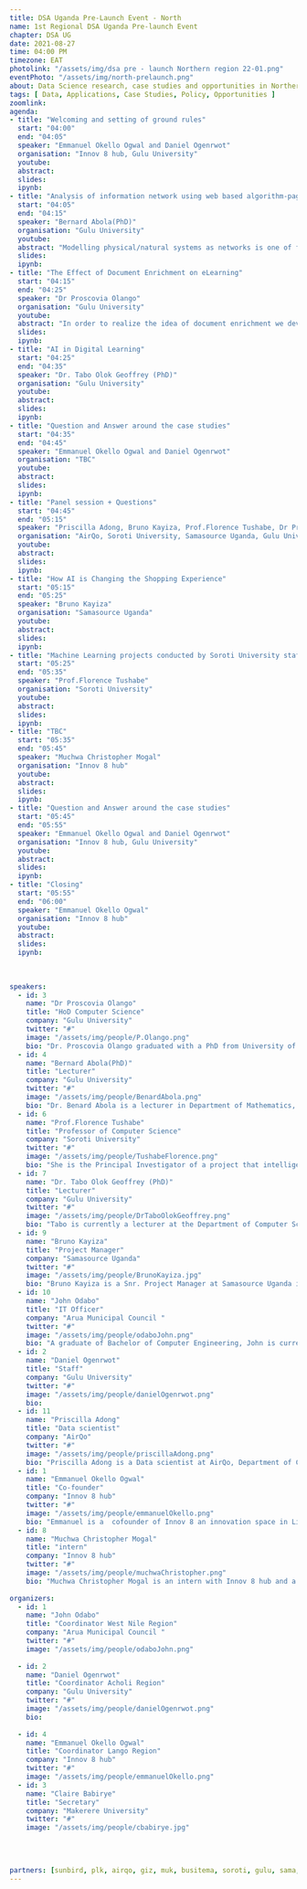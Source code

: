 ```yaml
---
title: DSA Uganda Pre-Launch Event - North
name: 1st Regional DSA Uganda Pre-launch Event
chapter: DSA UG
date: 2021-08-27
time: 04:00 PM
timezone: EAT
photolink: "/assets/img/dsa pre - launch Northern region 22-01.png"
eventPhoto: "/assets/img/north-prelaunch.png"
about: Data Science research, case studies and opportunities in Northern Uganda 🇺🇬
tags: [ Data, Applications, Case Studies, Policy, Opportunities ]
zoomlink:
agenda: 
- title: "Welcoming and setting of ground rules"
  start: "04:00"
  end: "04:05"
  speaker: "Emmanuel Okello Ogwal and Daniel Ogenrwot" 
  organisation: "Innov 8 hub, Gulu University"
  youtube:
  abstract:
  slides:
  ipynb:
- title: "Analysis of information network using web based algorithm-page rank."
  start: "04:05"
  end: "04:15"
  speaker: "Bernard Abola(PhD)"
  organisation: "Gulu University"
  youtube:
  abstract: "Modelling physical/natural systems as networks is one of fast-growing research areas in applied mathematics. These systems include: social, bio-stochastics, telecommunication, queuing, reliability systems and citation networks. Importantly, attributes (nodes) of such systems are usually millions or billions. In some instances, the attributes can be few but the system keep changing from time to time this dynamics phenomenon rather exist algorithms ineffective. Moreover, networks models are recognised as potential objects to filter information from such systems.  In fact, modelling physical or engineering systems as networks have greatly improved understanding of complex systems. <br>In this talk, the popular Markov models commonly used in ranking (PageRank) problems will be presented.   The focus will be on analysis of information Markov chain, where the phase spaces split into non-communicative groups of states. Recent analytical and numerical results will be given."
  slides: 
  ipynb:
- title: "The Effect of Document Enrichment on eLearning"
  start: "04:15"
  end: "04:25"
  speaker: "Dr Proscovia Olango"
  organisation: "Gulu University"
  youtube:
  abstract: "In order to realize the idea of document enrichment we developed a tool called TermPedia which predicts and defines technical terms. The definitions are extracted from Wikipedia, and the technical terms are also linked to contextually relevant Wikipedia articles which provide further explanation for the definitions. This paper presents results from a user study that was carried out to find out the effect of document enrichment on e-learning from educational documents (textbooks). In particular the study tried to answer the following questions, 1. Does document enrichment improve understanding of an e-content? 2. Does document enrichment reduce the time needed to e-Learn from an educational document?"
  slides: 
  ipynb:
- title: "AI in Digital Learning"
  start: "04:25"
  end: "04:35"
  speaker: "Dr. Tabo Olok Geoffrey (PhD)"
  organisation: "Gulu University"
  youtube:
  abstract:
  slides: 
  ipynb:
- title: "Question and Answer around the case studies"
  start: "04:35"
  end: "04:45"
  speaker: "Emmanuel Okello Ogwal and Daniel Ogenrwot" 
  organisation: "TBC"
  youtube:
  abstract:
  slides:
  ipynb:
- title: "Panel session + Questions"
  start: "04:45"
  end: "05:15"
  speaker: "Priscilla Adong, Bruno Kayiza, Prof.Florence Tushabe, Dr Proscovia Olango"
  organisation: "AirQo, Soroti University, Samasource Uganda, Gulu University"
  youtube:
  abstract:
  slides: 
  ipynb:
- title: "How AI is Changing the Shopping Experience"
  start: "05:15"
  end: "05:25"
  speaker: "Bruno Kayiza"
  organisation: "Samasource Uganda"
  youtube:
  abstract:
  slides: 
  ipynb:
- title: "Machine Learning projects conducted by Soroti University staff in the recent years."
  start: "05:25"
  end: "05:35"
  speaker: "Prof.Florence Tushabe"
  organisation: "Soroti University"
  youtube:
  abstract:
  slides: 
  ipynb:
- title: "TBC"
  start: "05:35"
  end: "05:45"
  speaker: "Muchwa Christopher Mogal"
  organisation: "Innov 8 hub"
  youtube:
  abstract:
  slides: 
  ipynb:
- title: "Question and Answer around the case studies"
  start: "05:45"
  end: "05:55"
  speaker: "Emmanuel Okello Ogwal and Daniel Ogenrwot" 
  organisation: "Innov 8 hub, Gulu University"
  youtube:
  abstract:
  slides:
  ipynb:
- title: "Closing"
  start: "05:55"
  end: "06:00"
  speaker: "Emmanuel Okello Ogwal" 
  organisation: "Innov 8 hub"
  youtube:
  abstract:
  slides:
  ipynb:
  
  
  
speakers: 
  - id: 3
    name: "Dr Proscovia Olango"
    title: "HoD Computer Science"
    company: "Gulu University"
    twitter: "#"
    image: "/assets/img/people/P.Olango.png"
    bio: "Dr. Proscovia Olango graduated with a PhD from University of Groningen in 2020 and is currently a full-time lecturer and head of department of computer science at Gulu University in Uganda. Her research interest is in improving reading comprehension through document enrichment. The four pillars that currently support this interest are Design Science, Big Data, Human Language Technologies, and Innovative ICT for eLearning and Sustainable Development. Proscovia is the Chair of a Doctorial Community and a member of the Information Retrieval research group at the department of Computer Science, Gulu University."
  - id: 4
    name: "Bernard Abola(PhD)"
    title: "Lecturer"
    company: "Gulu University"
    twitter: "#"
    image: "/assets/img/people/BenardAbola.png"
    bio: "Dr. Benard Abola is a lecturer in Department of Mathematics, Faculty of Science, Gulu University. Highly interested in applications of probability, statistics and machine learning for industries. Furthermore, he has done researched in developing algorithms for analysis of information networks. Currently, a member of Applied Probability Theory of Eastern Africa (APREA) Research Group."
  - id: 6
    name: "Prof.Florence Tushabe"
    title: "Professor of Computer Science"
    company: "Soroti University"
    twitter: "#"
    image: "/assets/img/people/TushabeFlorence.png"
    bio: "She is the Principal Investigator of a project that intelligently recognises aflatoxins in grain. She started her interesting research in machine learning from 2007 while undertaking her PhD studies, where she applied ML/DS within image based retrieval and for the recognition of traffic lights and recognition of everyday common objects from a 20,000 image database.<br>Prof. Florence studied at the University of Groningen in the Netherlands, Makerere University and the University of Dar es salaam in Tanzania.."
  - id: 7
    name: "Dr. Tabo Olok Geoffrey (PhD)"
    title: "Lecturer"
    company: "Gulu University"
    twitter: "#"
    image: "/assets/img/people/DrTaboOlokGeoffrey.png"
    bio: "Tabo is currently a lecturer at the Department of Computer Science at Gulu University. He holds a PhD in user-driven innovation, learning and design from Aalborg University, Denmark and a Master of Science in Computer Science from Makerere University, Uganda. His research activities currently cover digital learning and Artificial Intelligence (AI) in higher education. In collaboration with CanopyLAB we are researching on AI as a supporting tool in higher education. We are currently evaluating effectiveness of a recommender system module integrated on the learning platform with teachers and students at Gulu University."
  - id: 9
    name: "Bruno Kayiza"
    title: "Project Manager"
    company: "Samasource Uganda"
    twitter: "#"
    image: "/assets/img/people/BrunoKayiza.jpg" 
    bio: "Bruno Kayiza is a Snr. Project Manager at Samasource Uganda in Gulu vested in the generation of training data, managing the delivery of a secure alternative to traditional crowdsourced data annotation models by combining industry-leading software with a trained, directly managed workforce. Passionate about training data, he has supported its generation making use of image, video and sensor data annotation for computer vision and natural language processing in industries including automotive, navigation, AR/VR, biotech, agriculture, manufacturing, and e-commerce."
  - id: 10
    name: "John Odabo"
    title: "IT Officer"
    company: "Arua Municipal Council "
    twitter: "#"
    image: "/assets/img/people/odaboJohn.png" 
    bio: "A graduate of Bachelor of Computer Engineering, John is currently Information Technology (IT) Officer at Arua City having previously served as Training Coordinator at Aruabits, a youth based social enterprise of CEFORD that empowers talented youth from vulnerable backgrounds in West Nile, Uganda with multimedia ICT skills, Entrepreneurship and Life Skills. <br>He is also the Technical Director at Premium Technologies Consultancy (U) Ltd, a registered Company based in Arua that provides ICT solutions aimed at transforming Small and Medium Enterprises in Uganda.<br> John uses his expertise in graphics design, web design and development, networking, software systems analysis and development to develop user friendly experiences. He is passionate about using data driven evidence for decision making. <br> When not behind the monitor, John spends most of his time offering service through Rotary Club of Arua Eco City and Community Based Organizations he co-founded; Save the Maracha Girl, Hedwig Education and Health Fund Association, Trusted Friends Savings and Loans Association in which he holds Executive Positions." 
  - id: 2
    name: "Daniel Ogenrwot"
    title: "Staff"
    company: "Gulu University"
    twitter: "#"
    image: "/assets/img/people/danielOgenrwot.png"
    bio: 
  - id: 11
    name: "Priscilla Adong"
    title: "Data scientist"
    company: "AirQo"
    twitter: "#"
    image: "/assets/img/people/priscillaAdong.png" 
    bio: "Priscilla Adong is a Data scientist at AirQo, Department of Computer Science, Makerere University. She holds an MSc. in Data communications and Software Engineering and BSc. in Computer Science from Makerere University. Priscilla is passionate about using her experience and technical expertise to solve real-world problems. Her research interests include Machine learning, wireless sensor networks and Internet of Things."
  - id: 1
    name: "Emmanuel Okello Ogwal"
    title: "Co-founder"
    company: "Innov 8 hub"
    twitter: "#"
    image: "/assets/img/people/emmanuelOkello.png"
    bio: "Emmanuel is a  cofounder of Innov 8 an innovation space in Lira with an acceleratiotor program and  focus on education tech,climate and fintech.He has also been cordinating  DSA engagements across Universities in Lango,Acholi,Karamoja, Teso,West Nile sub regions and organizing the 1st Regional DSA prelaunch event."
  - id: 8
    name: "Muchwa Christopher Mogal"
    title: "intern"
    company: "Innov 8 hub"
    twitter: "#"
    image: "/assets/img/people/muchwaChristopher.png" 
    bio: "Muchwa Christopher Mogal is an intern with Innov 8 hub and a 4 th year Law Student at Uganda Christian University passionate about cyber law.He has developed several apps most notably the Statutebot chat a legal chat bot that extracts relevant provisions of the law required by legal practioners."
  
organizers: 
  - id: 1
    name: "John Odabo"
    title: "Coordinator West Nile Region"
    company: "Arua Municipal Council "
    twitter: "#"
    image: "/assets/img/people/odaboJohn.png"
  
  - id: 2
    name: "Daniel Ogenrwot"
    title: "Coordinator Acholi Region"
    company: "Gulu University"
    twitter: "#"
    image: "/assets/img/people/danielOgenrwot.png"
    bio: 
   
  - id: 4
    name: "Emmanuel Okello Ogwal"
    title: "Coordinator Lango Region"
    company: "Innov 8 hub"
    twitter: "#"
    image: "/assets/img/people/emmanuelOkello.png"
  - id: 3
    name: "Claire Babirye"
    title: "Secretary"
    company: "Makerere University"
    twitter: "#"
    image: "/assets/img/people/cbabirye.jpg"
    
  
    
  
partners: [sunbird, plk, airqo, giz, muk, busitema, soroti, gulu, sama, innov8]
---
```


